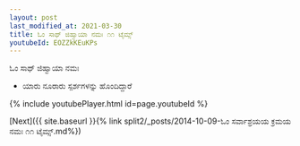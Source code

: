 ```yaml
---
layout: post
last_modified_at: 2021-03-30
title: ಓಂ ಸಾಥ್ ಜಿಹ್ವಾಯಾ ನಮಃ ೧೧ ಟೈಮ್ಸ್
youtubeId: EOZZkKEuKPs
---
```

 
 
 ಓಂ ಸಾಥ್ ಜಿಹ್ವಾಯಾ ನಮಃ  
 
 -  ಯಾರು ನೂರಾರು ಸ್ಪರ್ಶಗಳನ್ನು ಹೊಂದಿದ್ದಾರೆ 
 
  
 
  
 
 
 
 
 
 


{% include youtubePlayer.html id=page.youtubeId %}
 
[Next]({{ site.baseurl }}{% link  split2/_posts/2014-10-09-ಓಂ ಸರ್ವಾಶ್ರಯಯ ಕ್ರಮಯ ನಮಃ ೧೧ ಟೈಮ್ಸ್.md%})
 
